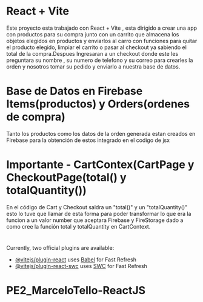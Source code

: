 # React + Vite

Este proyecto esta trabajado con React + Vite , esta dirigido a crear una app con productos para su compra junto con un carrito que almacena los objetos elegidos en productos y enviarlos al carro con funciones para quitar el producto elegido, limpiar el carrito o pasar al checkout ya sabiendo el total de la compra.Despues Ingresaran a un checkout donde este les preguntara su nombre , su numero de telefono y su correo para crearles la orden y nosotros tomar su pedido y enviarlo a nuestra base de datos.

# Base de Datos en Firebase Items(productos) y Orders(ordenes de compra)
Tanto los productos como los datos de la orden generada estan creados en Firebase para la obtención de estos integrado en el codigo de jsx

# Importante - CartContex(CartPage y CheckoutPage(total() y totalQuantity())

En el código de Cart y Checkout saldra un "total()" y un "totalQuantity()" esto lo tuve que llamar de esta forma para poder transformar lo que era la funcion a un valor number que aceptara Firebase y FireStorage dado a como cree la función total y totalQuantity en CartContext.

#





Currently, two official plugins are available:

- [@vitejs/plugin-react](https://github.com/vitejs/vite-plugin-react/blob/main/packages/plugin-react/README.md) uses [Babel](https://babeljs.io/) for Fast Refresh
- [@vitejs/plugin-react-swc](https://github.com/vitejs/vite-plugin-react-swc) uses [SWC](https://swc.rs/) for Fast Refresh
# PE2_MarceloTello-ReactJS
